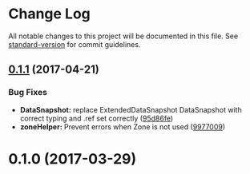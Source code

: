 # Change Log

All notable changes to this project will be documented in this file. See [standard-version](https://github.com/conventional-changelog/standard-version) for commit guidelines.

<a name="0.1.1"></a>
## [0.1.1](https://github.com/blaugold/firebase-rxjs/compare/v0.1.0...v0.1.1) (2017-04-21)


### Bug Fixes

* **DataSnapshot:** replace ExtendedDataSnapshot DataSnapshot with correct typing and .ref set correctly ([95d86fe](https://github.com/blaugold/firebase-rxjs/commit/95d86fe))
* **zoneHelper:** Prevent errors when Zone is not used ([9977009](https://github.com/blaugold/firebase-rxjs/commit/9977009))



<a name="0.1.0"></a>
# 0.1.0 (2017-03-29)
